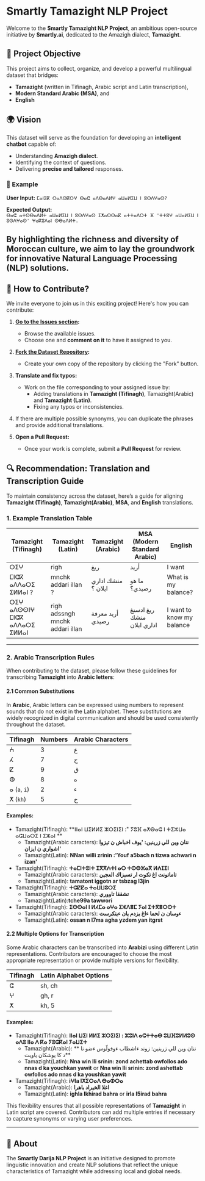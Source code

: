 # Smartly Tamazight NLP Project

Welcome to the **Smartly Tamazight NLP Project**, an ambitious open-source initiative by **Smartly.ai**, dedicated to the Amazigh dialect, **Tamazight**.

## 📌 Project Objective

This project aims to collect, organize, and develop a powerful multilingual dataset that bridges:

- **Tamazight** (written in Tifinagh, Arabic script and Latin transcription),
- **Modern Standard Arabic (MSA)**, and
- **English**

## 🌍 Vision

This dataset will serve as the foundation for developing an **intelligent chatbot** capable of:

- Understanding **Amazigh dialect**.
- Identifying the context of questions.
- Delivering **precise and tailored** responses.
### 🌟 Example
**User Input:**
`ⵎⴰⵏⵉⴽ ⵔⴰⴷⵙⴽⵔⵖ ⴱⴰⵛ ⴰⴷⴱⴰⴷⵍⵖ ⴰⵡⴰⵍⵉⵡ ⵏ ⵓⵙⴷⵖⴰⵙ?`

**Expected Output:**  
`ⴱⴰⵛ ⴰⵜⵙⴱⴰⴷⵍⵜ ⴰⵡⴰⵍⵉⵡ ⵏ ⵓⵙⴷⵖⴰⵙ ⵉⵅⴰⵙⵙⴰⴽ ⴰⵜⵜⴰⴷⵔⵜ ⴼ 'ⵜⵜⵓⵖ ⴰⵡⴰⵍⵉⵡ ⵏ ⵓⵙⴷⵖⴰⵙ' ⵖⴰⴽⵓⴷⴰⵏ ⵙⴱⴰⴷⵍⵜ.`

By highlighting the richness and diversity of Moroccan culture, we aim to lay the groundwork for innovative **Natural Language Processing (NLP)** solutions.
---
## 🤝 How to Contribute?

We invite everyone to join us in this exciting project! Here's how you can contribute:

1. **[Go to the Issues section](https://github.com/SmartlyAI/Tamazight_dataset/issues):**
   - Browse the available issues.
   - Choose one and **comment on it** to have it assigned to you.

2. **[Fork the Dataset Repository](https://github.com/SmartlyAI/Tamazight_dataset):**
   - Create your own copy of the repository by clicking the "Fork" button.

3. **Translate and fix typos:**
   - Work on the file corresponding to your assigned issue by:
     - Adding translations in **Tamazight (Tifinagh)**, Tamazight(Arabic) and **Tamazight (Latin)**.
     - Fixing any typos or inconsistencies.

4. If there are multiple possible synonyms, you can duplicate the phrases and provide additional translations.
5. **Open a Pull Request:**
   - Once your work is complete, submit a **Pull Request** for review.

## 🔍 Recommendation: Translation and Transcription Guide

To maintain consistency across the dataset, here’s a guide for aligning **Tamazight (Tifinagh)**, **Tamazight(Arabic)**, **MSA**, and **English** translations.

### 1. Example Translation Table

| **Tamazight (Tifinagh)**      | **Tamazight (Latin)**  | **Tamazight (Arabic)**  | **MSA (Modern Standard Arabic)** | **English**   |
|---------------------------|----------------------|----------------------|-----------------------------------|---------------|
| ⵔⵉⵖ                      | righ             |  ريغ            | أريد                              | I want        |
| ⵎⵏⵛⴽ ⴰⴷⴷⴰⵔⵉ ⵉⵍⵍⴰⵏ ?      | mnchk addari illan ? | منشك اداري ايلان ؟  | ما هو رصيدي؟                    | What is my balance? |
| ⵔⵉⵖ  ⴰⴷⵙⵙⵏⵖ ⵎⵏⵛⴽ ⴰⴷⴷⴰⵔⵉ ⵉⵍⵍⴰⵏ     | righ adssngh mnchk addari illan | أريد معرفة رصيدي | ريغ ادسنغ منشك اداري ايلان                 | I want to know my balance |

---

### 2. Arabic Transcription Rules

When contributing to the dataset, please follow these guidelines for transcribing **Tamazight** into **Arabic letters**:

#### 2.1 Common Substitutions

In **Arabic**, Arabic letters can be expressed using numbers to represent sounds that do not exist in the Latin alphabet. These substitutions are widely recognized in digital communication and should be used consistently throughout the dataset.

| **Tifinagh** | **Numbers** | **Arabic Characters** |  
|------------------------|-----------------------|------------------------|
| ⵄ                      | 3                    | ع                      |
| ⵃ                      | 7                    | ح                      |
| ⵇ                      | 9                    | ق                      |
| ⵀ                      | 8                    | ه                     |
| ⴰ (`a`, `i`)           | 2                    | ء                  |
| ⵅ (`kh`)               | 5                    | خ                      |

#### Examples:
- Tamazight(Tifinagh): **ⵏⵏⴰⵏ ⵡⵉⵍⵍⵉ ⵣⵔⵉⵏⵉⵏ :" ⵢⵓⴼ ⴰⵅⴱⴰⵛ ⵏ ⵜⵉⵣⵡⴰ ⴰⵛⵡⴰⵔⵉ ⵏ ⵉⵣⴰⵏ **  
  - Tamazight(Arabic caracters): **ننان وين للي زرينين: 'يوف اخباش ن تيزوا اشواري ن ايزان'**
  - Tamazight(Latin): **NNan willi zrinin :'Youf a5bach n tizwa achwari n izan'**
- Tamazight(Tifinagh): **ⵜⴰⵎⵏⵜⵓⵏⵜ ⵉⴳⴳⵄⵜⵏ ⴰⵔ ⵜⵙⴱⵣⴰⴳ ⵍⵄⵊⵉⵏ**  
  - Tamazight(Arabic caracters): **تاماتونت اغ تكوت ار تسبزاك العجين**
  - Tamazight(Latin): **tamatont iggotn ar tsbzag l3jin**
- Tamazight(Tifinagh): **ⵜⵛⵇⵇⴰ ⵜⴰⵡⵡⵓⵔⵉ**  
  - Tamazight(Arabic caracters): **تشققا تاووري**
  - Tamazight(Latin):**tche99a tawwori**
- Tamazight(Tifinagh): **ⵉⵙⵙⴰⵏ ⵏ ⵍⵃⵎⴰ ⴰⵖⴰ ⵉⵣⴷⴻⵎ ⵢⴰⵏ ⵉⵜⴳⴻⵔⵙⵜ**
  - Tamazight(Arabic caracters): **ءوسان ن لحما ءاغ يزدم يان ءيتكرست**
  - Tamazight(Latin): **ossan n l7ma agha yzdem yan itgrst**


#### 2.2 Multiple Options for Transcription

Some Arabic characters can be transcribed into **Arabizi** using different Latin representations. Contributors are encouraged to choose the most appropriate representation or provide multiple versions for flexibility. 

| **Tifinagh** | **Latin Alphabet Options** |  
|------------------------|---------------------------|
| ⵛ                       | sh, ch                   |
| ⵖ                       | gh, r                    |
| ⵅ                       | kh, 5                    |

#### Examples:

- Tamazight(Tifinagh): **ⵏⵏⴰⵏ ⵡⵉⵏ ⵍⵍⵉ ⵣⵔⵉⵏⵉⵏ : ⵣⵓⵏⴷ ⴰⵛⵜⵜⴰⴱ ⵓⵡⴼⵓⵍⵍⵓⵙ ⴰⴷⵓ ⵏⵏⴰ ⴷ ⴽⴰ ⵢⵓⵛⴽⴰⵏ ⵢⴰⵡⵉⵜ**
  - Tamazight(Arabic): ** ننان وين للي زرينين: زوند ءاشطاب ءوفولّوس ءضو نا د كا يوشكان ياويت**
  - Tamazight(Latin): **Nna win lli srinin: zond achettab owfollos ado nnas d ka youchkan yawit** or **Nna win lli srinin: zond ashettab owfollos ado nnas d ka youshkan yawit**
- Tamazight(Tifinagh): **iⵖla lⵅⵉⵔⴰⴷ ⴱⴰⵀⵔⴰ**
  - Tamazight(Arabic): **اغلا الخيراد باهرا**
  - Tamazight(Latin): **ighla lkhirad bahra** or **irla l5irad bahra**

This flexibility ensures that all possible representations of **Tamazight** in Latin script are covered. Contributors can add multiple entries if necessary to capture synonyms or varying user preferences.


---
## 🚀 About

The **Smartly Darija NLP Project** is an initiative designed to promote linguistic innovation and create NLP solutions that reflect the unique characteristics of Tamazight while addressing local and global needs.
